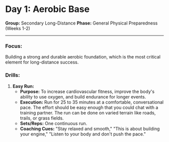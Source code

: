 # Day 1: Aerobic Base

**Group:** Secondary Long-Distance
**Phase:** General Physical Preparedness (Weeks 1-2)

---

### Focus:
Building a strong and durable aerobic foundation, which is the most critical element for long-distance success.

### Drills:

1.  **Easy Run:**
    *   **Purpose:** To increase cardiovascular fitness, improve the body's ability to use oxygen, and build endurance for longer events.
    *   **Execution:** Run for 25 to 35 minutes at a comfortable, conversational pace. The effort should be easy enough that you could chat with a training partner. The run can be done on varied terrain like roads, trails, or grass fields.
    *   **Sets/Reps:** One continuous run.
    *   **Coaching Cues:** "Stay relaxed and smooth," "This is about building your engine," "Listen to your body and don't push the pace."
